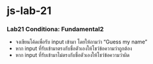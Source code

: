 # js-lab-21
### Lab21 Conditiona: Fundamental2
- จงเขียนโค้ดเพื่อรับ input เข้ามา โดยให้ถามว่า “Guess my name”
- หาก input ที่รับเข้ามาตรงกับชื่อตัวเองให้โชว์ข้อความว่าถูกต้อง
- หาก input ที่รับเข้ามาไม่ตรงกับชื่อตัวเองให้โชว์ข้อความว่าผิด
